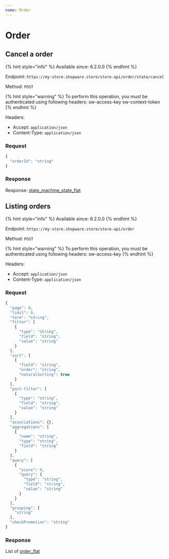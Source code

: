 ```yaml
---
name: Order
---
```


# Order

## Cancel a order

{% hint style="info" %}
Available since: 6.2.0.0
{% endhint %}

Endpoint: `https://my-store.shopware.store/store-api/order/state/cancel`

Method: `POST`

{% hint style="warning" %}
To perform this operation, you must be authenticated using following headers:
sw-access-key
sw-context-token
{% endhint %}

Headers:

- Accept: `application/json`
- Content-Type: `application/json`

### Request

```javascript
{
  "orderId": "string"
}
```

### Response

Response: [state_machine_state_flat](/schema/state_machine_state_flat.md)

## Listing orders

{% hint style="info" %}
Available since: 6.2.0.0
{% endhint %}

Endpoint: `https://my-store.shopware.store/store-api/order`

Method: `POST`

{% hint style="warning" %}
To perform this operation, you must be authenticated using following headers:
sw-access-key
{% endhint %}

Headers:

- Accept: `application/json`
- Content-Type: `application/json`

### Request

```javascript
{
  "page": 0,
  "limit": 0,
  "term": "string",
  "filter": [
    {
      "type": "string",
      "field": "string",
      "value": "string"
    }
  ],
  "sort": [
    {
      "field": "string",
      "order": "string",
      "naturalSorting": true
    }
  ],
  "post-filter": [
    {
      "type": "string",
      "field": "string",
      "value": "string"
    }
  ],
  "associations": {},
  "aggregations": [
    {
      "name": "string",
      "type": "string",
      "field": "string"
    }
  ],
  "query": [
    {
      "score": 0,
      "query": {
        "type": "string",
        "field": "string",
        "value": "string"
      }
    }
  ],
  "grouping": [
    "string"
  ],
  "checkPromotion": "string"
}
```

### Response

List of [order_flat](/schema/order_flat.md)
